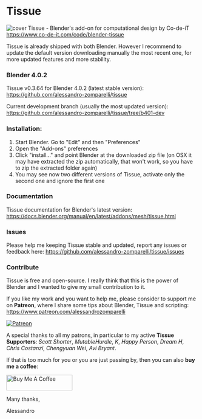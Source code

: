 # Tissue
![cover](http://www.co-de-it.com/wordpress/wp-content/uploads/2015/07/tissue_graphics.jpg)
Tissue - Blender's add-on for computational design by Co-de-iT
https://www.co-de-it.com/code/blender-tissue

Tissue is already shipped with both Blender. However I recommend to update the default version downloading manually the most recent one, for more updated features and more stability.

### Blender 4.0.2

Tissue v0.3.64 for Blender 4.0.2 (latest stable version): https://github.com/alessandro-zomparelli/tissue

Current development branch (usually the most updated version): https://github.com/alessandro-zomparelli/tissue/tree/b401-dev


### Installation:

1. Start Blender. Go to "Edit" and then "Preferences"
2. Open the "Add-ons" preferences
3. Click "install..." and point Blender at the downloaded zip file (on OSX it may have extracted the zip automatically, that won't work, so you have to zip the extracted folder again)
4. You may see now two different versions of Tissue, activate only the second one and ignore the first one

### Documentation

Tissue documentation for Blender's latest version: https://docs.blender.org/manual/en/latest/addons/mesh/tissue.html

### Issues
Please help me keeping Tissue stable and updated, report any issues or feedback here: https://github.com/alessandro-zomparelli/tissue/issues

### Contribute
Tissue is free and open-source. I really think that this is the power of Blender and I wanted to give my small contribution to it.

If you like my work and you want to help me, please consider to support me on **Patreon**, where I share some tips about Blender, Tissue and scripting: https://www.patreon.com/alessandrozomparelli

[![Patreon](http://alessandrozomparelli.com/wp-content/uploads/2020/04/patreon-transparent-vector-small.png)](https://www.patreon.com/alessandrozomparelli)

A special thanks to all my patrons, in particular to my active **Tissue Supporters**: *Scott Shorter*, *MutableHurdle*, *K*, *Happy Person*, *Dream H*, *Chris Costanzi*, *Chengyuan Wei*, *Avi Bryant*.

If that is too much for you or you are just passing by, then you can also **buy me a coffee**:

<a href="https://www.buymeacoffee.com/alessandrozompa" target="_blank"><img src="https://cdn.buymeacoffee.com/buttons/default-orange.png" alt="Buy Me A Coffee" height="41" width="174"></a>

Many thanks,

Alessandro
